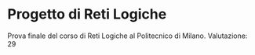 # Progetto di Reti Logiche
Prova finale del corso di Reti Logiche al Politecnico di Milano. Valutazione: 29
